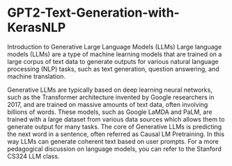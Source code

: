 # GPT2-Text-Generation-with-KerasNLP
Introduction to Generative Large Language Models (LLMs)
Large language models (LLMs) are a type of machine learning models that are trained on a large corpus of text data to generate outputs for various natural language processing (NLP) tasks, such as text generation, question answering, and machine translation.

Generative LLMs are typically based on deep learning neural networks, such as the Transformer architecture invented by Google researchers in 2017, and are trained on massive amounts of text data, often involving billions of words. These models, such as Google LaMDA and PaLM, are trained with a large dataset from various data sources which allows them to generate output for many tasks. The core of Generative LLMs is predicting the next word in a sentence, often referred as Causal LM Pretraining. In this way LLMs can generate coherent text based on user prompts. For a more pedagogical discussion on language models, you can refer to the Stanford CS324 LLM class.
